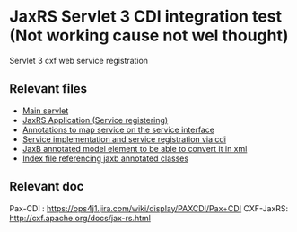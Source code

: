 # JaxRS Servlet 3 CDI integration test (Not working cause not wel thought)
Servlet 3 cxf web service registration

## Relevant files
* [Main servlet](https://github.com/OsgiliathEnterprise/net.osgiliath.parent/blob/master/net.osgiliath.framework/net.osgiliath.features.karaf-features/net.osgiliath.features.karaf-features.itests/net.osgiliath.features.karaf-features.itests.jaxrs.web.cdi/src/main/java/conf/JaxRSServicesProviderServlet.java)
* [JaxRS Application (Service registering)](https://github.com/OsgiliathEnterprise/net.osgiliath.parent/blob/master/net.osgiliath.framework/net.osgiliath.features.karaf-features/net.osgiliath.features.karaf-features.itests/net.osgiliath.features.karaf-features.itests.jaxrs.web.cdi/src/main/java/conf/JaxRSApplication.java)
* [Annotations to map service on the service interface](https://github.com/OsgiliathEnterprise/net.osgiliath.parent/blob/master/net.osgiliath.framework/net.osgiliath.features.karaf-features/net.osgiliath.features.karaf-features.itests/net.osgiliath.features.karaf-features.itests.jaxrs.web.cdi/src/main/java/net/osgiliath/features/karaf/jaxrs/web/HelloServiceJaxRS.java)
* [Service implementation and service registration via cdi](https://github.com/OsgiliathEnterprise/net.osgiliath.parent/blob/master/net.osgiliath.framework/net.osgiliath.features.karaf-features/net.osgiliath.features.karaf-features.itests/net.osgiliath.features.karaf-features.itests.jaxrs.web.cdi/src/main/java/net/osgiliath/features/karaf/jaxrs/web/impl/HelloServiceImpl.java)
* [JaxB annotated model element to be able to convert it in xml](https://github.com/OsgiliathEnterprise/net.osgiliath.parent/blob/master/net.osgiliath.framework/net.osgiliath.features.karaf-features/net.osgiliath.features.karaf-features.itests/net.osgiliath.features.karaf-features.itests.jaxrs.web.cdi/src/main/java/net/osgiliath/features/karaf/jaxrs/web/model/HelloObject.java)
* [Index file referencing jaxb annotated classes](https://github.com/OsgiliathEnterprise/net.osgiliath.parent/blob/master/net.osgiliath.framework/net.osgiliath.features.karaf-features/net.osgiliath.features.karaf-features.itests/net.osgiliath.features.karaf-features.itests.jaxrs.web.cdi/src/main/java/net/osgiliath/features/karaf/jaxrs/web/model/jaxb.index)

## Relevant doc
Pax-CDI : https://ops4j1.jira.com/wiki/display/PAXCDI/Pax+CDI
CXF-JaxRS: http://cxf.apache.org/docs/jax-rs.html